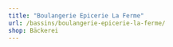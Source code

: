 ```yaml
---
title: "Boulangerie Epicerie La Ferme"
url: /bassins/boulangerie-epicerie-la-ferme/
shop: Bäckerei
---
```

